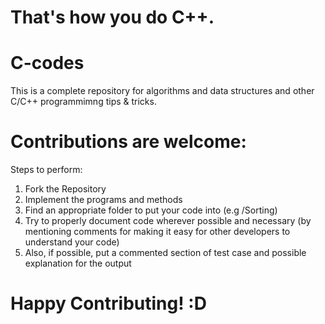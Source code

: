 # That's how you do C++.

# C-codes

This is a complete repository for algorithms and data structures and other C/C++ programmimng tips & tricks.

# Contributions are welcome:

Steps to perform:
1. Fork the Repository
2. Implement the programs and methods
3. Find an appropriate folder to put your code into (e.g /Sorting)
4. Try to properly document code wherever possible and necessary (by mentioning comments for making it easy for other developers to understand your code)
5. Also, if possible, put a commented section of test case and possible explanation for the output

# Happy Contributing! :D
